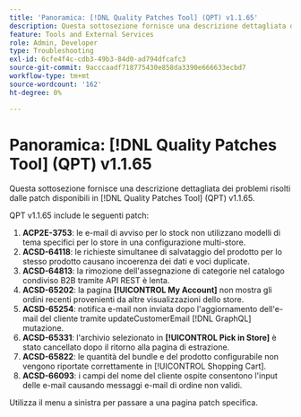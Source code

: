 ```yaml
---
title: 'Panoramica: [!DNL Quality Patches Tool] (QPT) v1.1.65'
description: Questa sottosezione fornisce una descrizione dettagliata dei problemi risolti dalle patch disponibili in  [!DNL Quality Patches Tool] (QPT) v1.1.65.
feature: Tools and External Services
role: Admin, Developer
type: Troubleshooting
exl-id: 6cfe4f4c-cdb3-49b3-84d0-ad794dfcafc3
source-git-commit: 9acccaadf718775430e858da3390e666633ecbd7
workflow-type: tm+mt
source-wordcount: '162'
ht-degree: 0%

---
```


# Panoramica: [!DNL Quality Patches Tool] (QPT) v1.1.65

Questa sottosezione fornisce una descrizione dettagliata dei problemi risolti dalle patch disponibili in [!DNL Quality Patches Tool] (QPT) v1.1.65.

QPT v1.1.65 include le seguenti patch:
1. **ACP2E-3753**: le e-mail di avviso per lo stock non utilizzano modelli di tema specifici per lo store in una configurazione multi-store.
1. **ACSD-64118**: le richieste simultanee di salvataggio del prodotto per lo stesso prodotto causano incoerenza dei dati e voci duplicate.
1. **ACSD-64813**: la rimozione dell&#39;assegnazione di categorie nel catalogo condiviso B2B tramite API REST è lenta.
1. **ACSD-65202**: la pagina **[!UICONTROL My Account]** non mostra gli ordini recenti provenienti da altre visualizzazioni dello store.
1. **ACSD-65254**: notifica e-mail non inviata dopo l&#39;aggiornamento dell&#39;e-mail del cliente tramite updateCustomerEmail [!DNL GraphQL] mutazione.
1. **ACSD-65331**: l&#39;archivio selezionato in **[!UICONTROL Pick in Store]** è stato cancellato dopo il ritorno alla pagina di estrazione.
1. **ACSD-65822**: le quantità del bundle e del prodotto configurabile non vengono riportate correttamente in [!UICONTROL Shopping Cart].
1. **ACSD-66093**: i campi del nome del cliente ospite consentono l&#39;input delle e-mail causando messaggi e-mail di ordine non validi.

Utilizza il menu a sinistra per passare a una pagina patch specifica.
